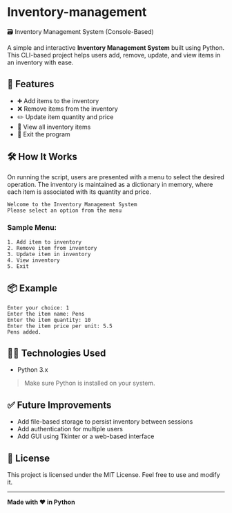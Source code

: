 # Inventory-management
🗃️ Inventory Management System (Console-Based)

A simple and interactive **Inventory Management System** built using Python. This CLI-based project helps users add, remove, update, and view items in an inventory with ease.

## 🚀 Features

- ➕ Add items to the inventory
- ❌ Remove items from the inventory
- ✏️ Update item quantity and price
- 📄 View all inventory items
- 🚪 Exit the program

## 🛠️ How It Works

On running the script, users are presented with a menu to select the desired operation. The inventory is maintained as a dictionary in memory, where each item is associated with its quantity and price.

```
Welcome to the Inventory Management System
Please select an option from the menu
```

### Sample Menu:

```
1. Add item to inventory  
2. Remove item from inventory  
3. Update item in inventory  
4. View inventory  
5. Exit  
```

## 📦 Example

```
Enter your choice: 1  
Enter the item name: Pens  
Enter the item quantity: 10  
Enter the item price per unit: 5.5  
Pens added.
```

## 🧑‍💻 Technologies Used

- Python 3.x

> Make sure Python is installed on your system.

## ✅ Future Improvements

- Add file-based storage to persist inventory between sessions
- Add authentication for multiple users
- Add GUI using Tkinter or a web-based interface

## 📄 License

This project is licensed under the MIT License. Feel free to use and modify it.

---

**Made with ❤️ in Python**
